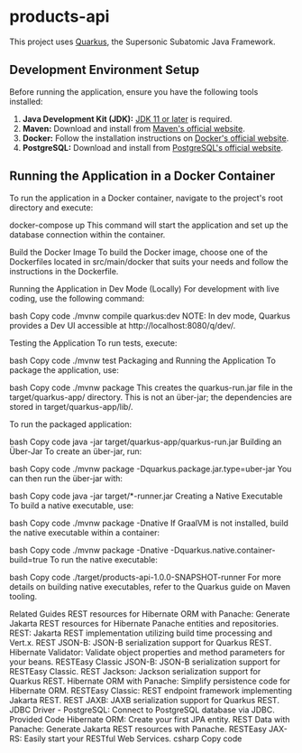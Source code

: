 # products-api

This project uses [Quarkus](https://quarkus.io/), the Supersonic Subatomic Java Framework.

## Development Environment Setup

Before running the application, ensure you have the following tools installed:

1. **Java Development Kit (JDK):** [JDK 11 or later](https://adoptium.net/) is required.
2. **Maven:** Download and install from [Maven's official website](https://maven.apache.org/download.cgi).
3. **Docker:** Follow the installation instructions on [Docker's official website](https://docs.docker.com/get-docker/).
4. **PostgreSQL:** Download and install from [PostgreSQL's official website](https://www.postgresql.org/download/).

## Running the Application in a Docker Container

To run the application in a Docker container, navigate to the project's root directory and execute:


docker-compose up
This command will start the application and set up the database connection within the container.

Build the Docker Image
To build the Docker image, choose one of the Dockerfiles located in src/main/docker that suits your needs and follow the instructions in the Dockerfile.

Running the Application in Dev Mode (Locally)
For development with live coding, use the following command:

bash
Copy code
./mvnw compile quarkus:dev
NOTE: In dev mode, Quarkus provides a Dev UI accessible at http://localhost:8080/q/dev/.

Testing the Application
To run tests, execute:

bash
Copy code
./mvnw test
Packaging and Running the Application
To package the application, use:

bash
Copy code
./mvnw package
This creates the quarkus-run.jar file in the target/quarkus-app/ directory. This is not an über-jar; the dependencies are stored in target/quarkus-app/lib/.

To run the packaged application:

bash
Copy code
java -jar target/quarkus-app/quarkus-run.jar
Building an Über-Jar
To create an über-jar, run:

bash
Copy code
./mvnw package -Dquarkus.package.jar.type=uber-jar
You can then run the über-jar with:

bash
Copy code
java -jar target/*-runner.jar
Creating a Native Executable
To build a native executable, use:

bash
Copy code
./mvnw package -Dnative
If GraalVM is not installed, build the native executable within a container:

bash
Copy code
./mvnw package -Dnative -Dquarkus.native.container-build=true
To run the native executable:

bash
Copy code
./target/products-api-1.0.0-SNAPSHOT-runner
For more details on building native executables, refer to the Quarkus guide on Maven tooling.

Related Guides
REST resources for Hibernate ORM with Panache: Generate Jakarta REST resources for Hibernate Panache entities and repositories.
REST: Jakarta REST implementation utilizing build time processing and Vert.x.
REST JSON-B: JSON-B serialization support for Quarkus REST.
Hibernate Validator: Validate object properties and method parameters for your beans.
RESTEasy Classic JSON-B: JSON-B serialization support for RESTEasy Classic.
REST Jackson: Jackson serialization support for Quarkus REST.
Hibernate ORM with Panache: Simplify persistence code for Hibernate ORM.
RESTEasy Classic: REST endpoint framework implementing Jakarta REST.
REST JAXB: JAXB serialization support for Quarkus REST.
JDBC Driver - PostgreSQL: Connect to PostgreSQL database via JDBC.
Provided Code
Hibernate ORM: Create your first JPA entity.
REST Data with Panache: Generate Jakarta REST resources with Panache.
RESTEasy JAX-RS: Easily start your RESTful Web Services.
csharp
Copy code





